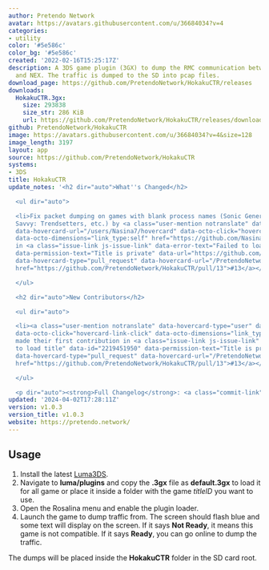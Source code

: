 ```yaml
---
author: Pretendo Network
avatar: https://avatars.githubusercontent.com/u/36684034?v=4
categories:
- utility
color: '#5e586c'
color_bg: '#5e586c'
created: '2022-02-16T15:25:17Z'
description: A 3DS game plugin (3GX) to dump the RMC communication between 3DS games
  and NEX. The traffic is dumped to the SD into pcap files.
download_page: https://github.com/PretendoNetwork/HokakuCTR/releases
downloads:
  HokakuCTR.3gx:
    size: 293838
    size_str: 286 KiB
    url: https://github.com/PretendoNetwork/HokakuCTR/releases/download/v1.0.3/HokakuCTR.3gx
github: PretendoNetwork/HokakuCTR
image: https://avatars.githubusercontent.com/u/36684034?v=4&size=128
image_length: 3197
layout: app
source: https://github.com/PretendoNetwork/HokakuCTR
systems:
- 3DS
title: HokakuCTR
update_notes: '<h2 dir="auto">What''s Changed</h2>

  <ul dir="auto">

  <li>Fix packet dumping on games with blank process names (Sonic Generations, Style
  Savvy: Trendsetters, etc.) by <a class="user-mention notranslate" data-hovercard-type="user"
  data-hovercard-url="/users/Nasina7/hovercard" data-octo-click="hovercard-link-click"
  data-octo-dimensions="link_type:self" href="https://github.com/Nasina7">@Nasina7</a>
  in <a class="issue-link js-issue-link" data-error-text="Failed to load title" data-id="2219451950"
  data-permission-text="Title is private" data-url="https://github.com/PretendoNetwork/HokakuCTR/issues/13"
  data-hovercard-type="pull_request" data-hovercard-url="/PretendoNetwork/HokakuCTR/pull/13/hovercard"
  href="https://github.com/PretendoNetwork/HokakuCTR/pull/13">#13</a></li>

  </ul>

  <h2 dir="auto">New Contributors</h2>

  <ul dir="auto">

  <li><a class="user-mention notranslate" data-hovercard-type="user" data-hovercard-url="/users/Nasina7/hovercard"
  data-octo-click="hovercard-link-click" data-octo-dimensions="link_type:self" href="https://github.com/Nasina7">@Nasina7</a>
  made their first contribution in <a class="issue-link js-issue-link" data-error-text="Failed
  to load title" data-id="2219451950" data-permission-text="Title is private" data-url="https://github.com/PretendoNetwork/HokakuCTR/issues/13"
  data-hovercard-type="pull_request" data-hovercard-url="/PretendoNetwork/HokakuCTR/pull/13/hovercard"
  href="https://github.com/PretendoNetwork/HokakuCTR/pull/13">#13</a></li>

  </ul>

  <p dir="auto"><strong>Full Changelog</strong>: <a class="commit-link" href="https://github.com/PretendoNetwork/HokakuCTR/compare/v1.0.2...v1.0.3"><tt>v1.0.2...v1.0.3</tt></a></p>'
updated: '2024-04-02T17:28:11Z'
version: v1.0.3
version_title: v1.0.3
website: https://pretendo.network/
---
```

## Usage

1. Install the latest [Luma3DS](luma3ds).
2. Navigate to **luma/plugins** and copy the **.3gx** file as **default.3gx** to load it for all game or place it inside a folder with the game *titleID* you want to use.
3. Open the Rosalina menu and enable the plugin loader.
4. Launch the game to dump traffic from. The screen should flash blue and some text will display on the screen. If it says **Not Ready**, it means this game is not compatible. If it says **Ready**, you can go online to dump the traffic.

The dumps will be placed inside the **HokakuCTR** folder in the SD card root.